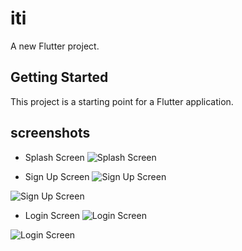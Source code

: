 # iti

A new Flutter project.

## Getting Started

This project is a starting point for a Flutter application.

## screenshots

- Splash Screen
![Splash Screen](screenshots/splash.png)

- Sign Up Screen
![Sign Up Screen](screenshots/r1.png)

![Sign Up Screen](screenshots/r1.png)

- Login Screen
![Login Screen](screenshots/l1.png)

![Login Screen](screenshots/l2.png)
